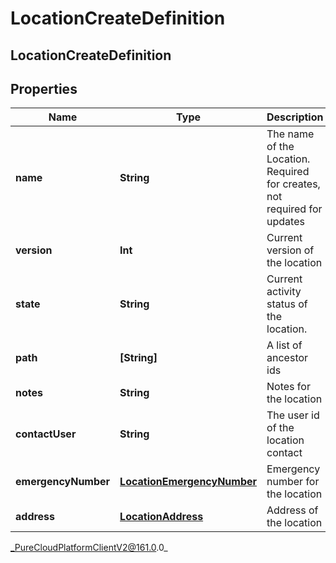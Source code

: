 # LocationCreateDefinition

## LocationCreateDefinition

## Properties

|Name | Type | Description | Notes|
|------------ | ------------- | ------------- | -------------|
| **name** | **String** | The name of the Location. Required for creates, not required for updates | |
| **version** | **Int** | Current version of the location | [optional] |
| **state** | **String** | Current activity status of the location. | [optional] |
| **path** | **[String]** | A list of ancestor ids | [optional] |
| **notes** | **String** | Notes for the location | [optional] |
| **contactUser** | **String** | The user id of the location contact | [optional] |
| **emergencyNumber** | [**LocationEmergencyNumber**](LocationEmergencyNumber) | Emergency number for the location | [optional] |
| **address** | [**LocationAddress**](LocationAddress) | Address of the location | [optional] |



_PureCloudPlatformClientV2@161.0.0_
